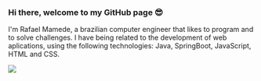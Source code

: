 ### Hi there, welcome to my GitHub page 😎

I'm Rafael Mamede, a brazilian computer engineer that likes to program and to solve challenges. I have being related to the development of web aplications, using the following technologies: Java, SpringBoot, JavaScript, HTML and CSS.

<a href="https://www.linkedin.com/in/r-mamede/" target="_blank"> <img src="https://img.shields.io/badge/LinkedIn-Rafael%20Mamede-blue?style=social&logo=linkedin" />
</a>

<!--
**faelmamede/faelmamede** is a ✨ _special_ ✨ repository because its `README.md` (this file) appears on your GitHub profile.

Here are some ideas to get you started:

- 🔭 I’m currently working on ...
- 🌱 I’m currently learning ...
- 👯 I’m looking to collaborate on ...
- 🤔 I’m looking for help with ...
- 💬 Ask me about ...
- 📫 How to reach me: ...
- 😄 Pronouns: ...
- ⚡ Fun fact: ...
-->
